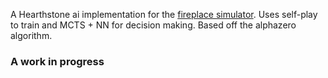 A Hearthstone ai implementation for the [fireplace simulator](https://github.com/jleclanche/fireplace/).
Uses self-play to train and MCTS + NN for decision making.
Based off the alphazero algorithm.

### A work in progress


